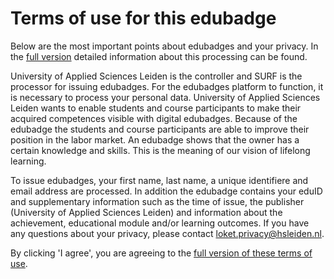 # Terms of use for this edubadge

Below are the most important points about edubadges and your privacy. In the [full version](https://raw.githubusercontent.com/edubadges/privacy/master/hogeschool-leiden/edubadges-formal-text-en.md) detailed information about this processing can be found.

University of Applied Sciences Leiden is the controller and SURF is the processor for issuing edubadges. For the edubadges platform to function, it is necessary to process your personal data. University of Applied Sciences Leiden wants to enable students and course participants to make their acquired competences visible with digital edubadges. Because of the edubadge the students and course participants are able to improve their position in the labor market. An edubadge shows that the owner has a certain knowledge and skills. This is the meaning of our vision of lifelong learning.

To issue edubadges, your first name, last name, a unique identifiere and email address are processed. In addition the edubadge contains your eduID and supplementary information such as the time of issue, the publisher (University of Applied Sciences Leiden) and information about the achievement, educational module and/or learning outcomes. If you have any questions about your privacy, please contact [loket.privacy@hsleiden.nl](mailto:loket.privacy@hsleiden.nl).

By clicking 'I agree', you are agreeing to the [full version of these terms of use](https://raw.githubusercontent.com/edubadges/privacy/master/hogeschool-leiden/edubadges-formal-text-en.md).